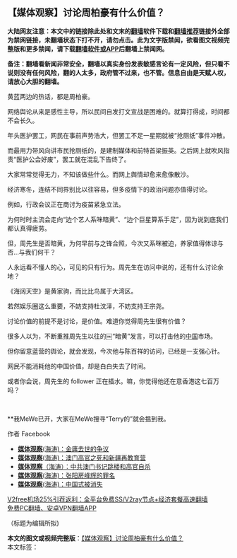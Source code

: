  <h2>【媒体观察】讨论周柏豪有什么价值？</h2> <p class="notice"><b>大陆网友注意：本文中的链接除此处和文末的<a href="https://github.com/bannedbook/fanqiang" >翻墙</a>软件下载和<a href="https://github.com/killgcd/justmysocks/blob/master/README.md">翻墙推荐</a>链接外全部为禁网链接，未翻墙状态下打不开，请勿点击。此为文字版禁闻，欲看图文视频完整版和更多禁闻，请下载<a href="https://github.com/bannedbook/fanqiang">翻墙软件或APP</a>后翻墙上禁闻网。</p><p>备注：翻墙看新闻非常安全，翻墙以真实身份发表敏感言论有一定风险，但只看不说则没有任何风险，翻的人太多，政府管不过来，也不管。信息自由是天赋人权，请放心大胆的翻墙。</b></p>  <div class="entry">  <p>黄蓝两边的热话，都是周柏豪。</p> <p>网络舆论从来是感性主导，所以民间自发打文宣战是困难的。就算打得成，时间都不会长久。</p> <p>年头医护罢工，网民在事前声势浩大，但罢工不足一星期就被“抢厕纸”事件冲散。</p> <p>而最用力带风向讲市民抢厕纸的，是建制媒体和前特首梁振英。之后网上就吹风指责“医护公会好废”，罢工就在混乱下告终了。</p> <p>大家常常觉得无力，不知该做些什么。而网上舆情却愈来愈像散沙。</p> <p>经济寒冬，连结不同界别比以往容易，但多疫情下的政治问题亦值得讨论。</p> <p>例如，行政会议正在商讨为疫苗紧急立法。</p>  <p>为何时时主流会走向“边个艺人系咪暗黄”、“边个巨星算系手足”，因为说到底我们都认真得疲劳。</p> <p>但，周先生是否暗黄，为何早前与之锋合照，今次又系咪被迫，养家值得体谅与否…与我们何干？</p> <p>人永远看不懂人的心，可见的只有行为。周先生在访问中说的，还有什么讨论余地？</p> <p>《海阔天空》是黄家驹，而比比鸟属于大湾区。</p> <p>若然娱乐圈这么重要，不妨支持杜汶泽，不妨支持王宗尧。</p> <p>讨论价值的前提不是讨论，是价值。难道你觉得周先生很有价值？</p> <p>很多人以为，不断重推周先生以往的￼“暗黄”发言，可以打击他的<span class='wp_keywordlink_affiliate'><a href="https://www.bannedbook.org/" title="中国" target="_blank">中国</a></span>市场。</p>  <p>但你留意蓝营的舆论，就会发现，今次他与陈百祥的访问，已经是一支强心针。</p> <p>网民不能消耗他的中国价值，却是白白失去了时间。</p> <p>或者你会说，周先生的 follower 正在插水。嘛，你觉得他还在意香港这七百万吗？</p> <p> </p> <p>**我MeWe已开，大家在MeWe搜寻“Terry的”就会揾到我。</p> <p>作者 Facebook</p> <ul class='op-related-articles' title='相关阅读'> <li><a href='https://www.bannedbook.org/bnews/headline/20181101/1024410.html' target='_blank'><b>媒体观察</b>(海涛)：金庸去世的争议</a></li> <li><a href='https://www.bannedbook.org/bnews/headline/20181025/1020500.html' target='_blank'><b>媒体观察</b>(海涛)：澳门高官之死和新疆再教育营</a></li> <li><a href='https://www.bannedbook.org/bnews/headline/20181022/1018813.html' target='_blank'><b>媒体观察</b>（海涛）：中共澳门书记跳楼和高官自杀</a></li> <li><a href='https://www.bannedbook.org/bnews/headline/20181018/1015250.html' target='_blank'><b>媒体观察</b>(海涛)：张阳房峰辉的罪名</a></li> <li><a href='https://www.bannedbook.org/bnews/headline/20181016/1014096.html' target='_blank'><b>媒体观察</b>(海涛)：中国式被消失</a></li> </ul> <p class="texttj"> <a href="https://www.bannedbook.org/forum23/topic22702.html" target="_blank">V2free机场25%引荐返利：全平台免费SS/V2ray节点+经济套餐高速翻墙</a><br/> <a href="https://github.com/bannedbook/fanqiang/wiki/%E7%A6%81%E9%97%BB%E7%BD%91%E5%AE%89%E5%8D%93%E7%BF%BB%E5%A2%99%E6%96%B0%E9%97%BBAPP" target="_blank">免费PC翻墙、安卓VPN翻墙APP</a></p><p>（标题为编辑所拟)</p> <a name='sharetosocial'></a>       <div><b>本文的图文或视频完整版</b>：<a href='https://www.bannedbook.org/bnews/comments/20201224/1454148.html'>【媒体观察】讨论周柏豪有什么价值？</a></div>  </div><!--END ENTRY--> <div class="postfooter"> <div>本文标签：</div>  </div><!--END POSTFOOTER--> 